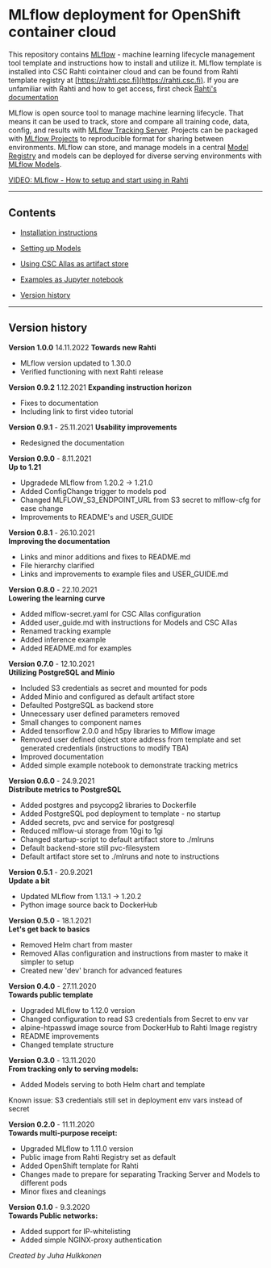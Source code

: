 # MLflow deployment for OpenShift container cloud #

This repository contains [MLflow](https://mlflow.org) - machine learning lifecycle management tool template and instructions how to install and utilize it.
MLflow template is installed into CSC Rahti cointainer cloud and can be found from Rahti template registry at [https://rahti.csc.fi](https://rahti.csc.fi).
If you are unfamiliar with Rahti and how to get access, first check [Rahti's documentation](https://docs.csc.fi/cloud/rahti/)

MLflow is open source tool to manage machine learning lifecycle. That means it can be used to track, store and compare all 
training code, data, config, and results with [MLflow Tracking Server](https://mlflow.org/docs/latest/tracking.html). 
Projects can be packaged with [MLflow Projects](https://mlflow.org/docs/latest/projects.html) to reproducible 
format for sharing between environments. 
MLflow can store, and manage models in a central [Model Registry](https://mlflow.org/docs/latest/model-registry.html) and models can be deployed for 
diverse serving environments with [MLflow Models](https://mlflow.org/docs/latest/models.html).   

[VIDEO: MLflow - How to setup and start using in Rahti](https://video.csc.fi/media/t/0_2frjyzz9)

---

## Contents
- [Installation instructions](./docs/USER_GUIDE.md#installation-instructions)

- [Setting up Models](./docs/USER_GUIDE.md#mlflow-models)

- [Using CSC Allas as artifact store](./docs/USER_GUIDE.md#using-csc-allas-as-artifact-store)

- [Examples as Jupyter notebook](./examples/README.md)

- [Version history](./README.md#version-history)

---

## Version history

**Version 1.0.0** 14.11.2022
**Towards new Rahti**
- MLflow version updated to 1.30.0
- Verified functioning with next Rahti release

**Version 0.9.2** 1.12.2021
**Expanding instruction horizon**
- Fixes to documentation
- Including link to first video tutorial

**Version 0.9.1** - 25.11.2021
**Usability improvements**
- Redesigned the documentation

**Version 0.9.0** - 8.11.2021  
**Up to 1.21**
- Upgradede MLflow from 1.20.2 -> 1.21.0
- Added ConfigChange trigger to models pod
- Changed MLFLOW_S3_ENDPOINT_URL from S3 secret to mlflow-cfg for ease change
- Improvements to README's and USER_GUIDE

**Version 0.8.1** - 26.10.2021  
**Improving the documentation**
- Links and minor additions and fixes to README.md
- File hierarchy clarified
- Links and improvements to example files and USER_GUIDE.md

**Version 0.8.0** - 22.10.2021  
**Lowering the learning curve**
- Added mlflow-secret.yaml for CSC Allas configuration
- Added user_guide.md with instructions for Models and CSC Allas
- Renamed tracking example
- Added inference example 
- Added README.md for examples

**Version 0.7.0** - 12.10.2021  
**Utilizing PostgreSQL and Minio**
- Included S3 credentials as secret and mounted for pods
- Added Minio and configured as default artifact store
- Defaulted PostgreSQL as backend store
- Unnecessary user defined parameters removed 
- Small changes to component names
- Added tensorflow 2.0.0 and h5py libraries to Mlflow image
- Removed user defined object store address from template and set generated credentials (instructions to modify TBA) 
- Improved documentation
- Added simple example notebook to demonstrate tracking metrics

**Version 0.6.0** - 24.9.2021  
**Distribute metrics to PostgreSQL**
- Added postgres and psycopg2 libraries to Dockerfile
- Added PostgreSQL pod deployment to template - no startup
- Added secrets, pvc and service for postgresql
- Reduced mlflow-ui storage from 10gi to 1gi
- Changed startup-script to default artifact store to ./mlruns
- Default backend-store still pvc-filesystem
- Default artifact store set to ./mlruns and note to instructions

**Version 0.5.1** - 20.9.2021  
**Update a bit**
- Updated MLflow from 1.13.1 -> 1.20.2
- Python image source back to DockerHub

**Version 0.5.0** - 18.1.2021  
**Let's get back to basics**
- Removed Helm chart from master
- Removed Allas configuration and instructions from master to make it simpler to setup 
- Created new 'dev' branch for advanced features

**Version 0.4.0** - 27.11.2020  
**Towards public template**
- Upgraded MLflow to 1.12.0 version
- Changed configuration to read S3 credentials from Secret to env var 
- alpine-htpasswd image source from DockerHub to Rahti Image registry
- README improvements
- Changed template structure

**Version 0.3.0** - 13.11.2020  
**From tracking only to serving models:**
- Added Models serving to both Helm chart and template

Known issue: S3 credentials still set in deployment env vars instead of secret

**Version 0.2.0** - 11.11.2020  
**Towards multi-purpose receipt:**
- Upgraded MLflow to 1.11.0 version
- Public image from Rahti Registry set as default
- Added OpenShift template for Rahti
- Changes made to prepare for separating Tracking Server and Models to different pods
- Minor fixes and cleanings

**Version 0.1.0** - 9.3.2020  
**Towards Public networks:**
- Added support for IP-whitelisting
- Added simple NGINX-proxy authentication


*Created by Juha Hulkkonen*
